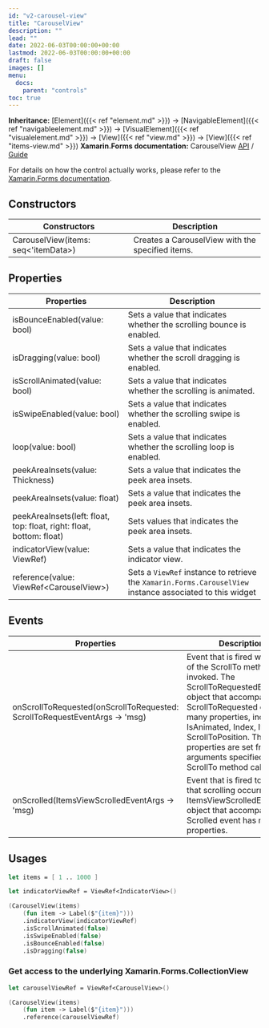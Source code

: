 ```yaml
---
id: "v2-carousel-view"
title: "CarouselView"
description: ""
lead: ""
date: 2022-06-03T00:00:00+00:00
lastmod: 2022-06-03T00:00:00+00:00
draft: false
images: []
menu:
  docs:
    parent: "controls"
toc: true
---
```


**Inheritance:** [Element]({{< ref "element.md" >}}) -> [NavigableElement]({{< ref "navigableelement.md" >}}) -> [VisualElement]({{< ref "visualelement.md" >}})  -> [View]({{< ref "view.md" >}}) -> [View]({{< ref "items-view.md" >}})
**Xamarin.Forms documentation:** CarouselView [API](https://docs.microsoft.com/en-us/dotnet/api/xamarin.forms.carouselview) / [Guide](https://docs.microsoft.com/en-us/xamarin/xamarin-forms/user-interface/carouselview)

For details on how the control actually works, please refer to the [Xamarin.Forms documentation](https://docs.microsoft.com/en-us/xamarin/xamarin-forms/user-interface/carouselview).

## Constructors

| Constructors | Description |
|--|--|
| CarouselView(items: seq<'itemData>) | Creates a CarouselView with the specified items. |

## Properties

| Properties | Description |
|--|--|
| isBounceEnabled(value: bool) | Sets a value that indicates whether the scrolling bounce is enabled. |
| isDragging(value: bool) | Sets a value that indicates whether the scroll dragging is enabled. |
| isScrollAnimated(value: bool) | Sets a value that indicates whether the scrolling is animated. |
| isSwipeEnabled(value: bool) | Sets a value that indicates whether the scrolling swipe is enabled. |
| loop(value: bool) | Sets a value that indicates whether the scrolling loop is enabled. |
| peekAreaInsets(value: Thickness) | Sets a value that indicates the peek area insets. |
| peekAreaInsets(value: float) | Sets a value that indicates the peek area insets. |
| peekAreaInsets(left: float, top: float, right: float, bottom: float) | Sets values that indicates the peek area insets. |
| indicatorView(value: ViewRef<IndicatorView>) | Sets a value that indicates the indicator view. |
| reference(value: ViewRef&lt;CarouselView&gt;) | Sets a `ViewRef` instance to retrieve the `Xamarin.Forms.CarouselView` instance associated to this widget |

## Events

| Properties | Description |
|--|--|
| onScrollToRequested(onScrollToRequested: ScrollToRequestEventArgs -> 'msg) | Event that is fired when one of the ScrollTo methods is invoked. The ScrollToRequestedEventArgs object that accompanies the ScrollToRequested event has many properties, including IsAnimated, Index, Item, and ScrollToPosition. These properties are set from the arguments specified in the ScrollTo method calls. |
| onScrolled(ItemsViewScrolledEventArgs -> 'msg) | Event that is fired to indicate that scrolling occurred. The ItemsViewScrolledEventArgs object that accompanies the Scrolled event has many properties. |

## Usages

```fs
let items = [ 1 .. 1000 ]

let indicatorViewRef = ViewRef<IndicatorView>()

(CarouselView(items)
    (fun item -> Label($"{item}")))
    .indicatorView(indicatorViewRef)
    .isScrollAnimated(false)
    .isSwipeEnabled(false)
    .isBounceEnabled(false)
    .isDragging(false)
```

### Get access to the underlying Xamarin.Forms.CollectionView

```fs
let carouselViewRef = ViewRef<CarouselView>()

(CarouselView(items)
    (fun item -> Label($"{item}")))
    .reference(carouselViewRef)
```
